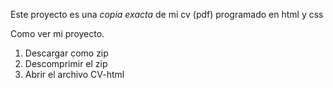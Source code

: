 Este proyecto es una *copia exacta* de mi cv (pdf) programado en html y css

Como ver mi proyecto.

1. Descargar como zip
2. Descomprimir el zip
3. Abrir el archivo CV-html

